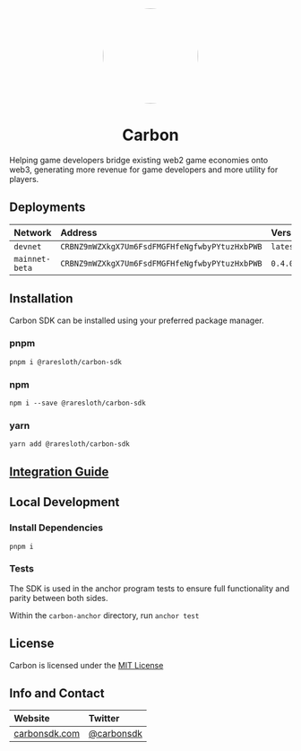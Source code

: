 <div align="center">
    <img src="https://carbon-cdn.s3.amazonaws.com/images/carbon.jpeg" height="170" style="border-radius: 100px" />
    <h1>Carbon</h1>
</div>

Helping game developers bridge existing web2 game economies onto web3, generating more revenue for game developers and more utility for players.

## Deployments

| Network        | Address                                        | Version  |
| :------------- | :--------------------------------------------- | :------- |
| `devnet`       | `CRBNZ9mWZXkgX7Um6FsdFMGFHfeNgfwbyPYtuzHxbPWB` | `latest` |
| `mainnet-beta` | `CRBNZ9mWZXkgX7Um6FsdFMGFHfeNgfwbyPYtuzHxbPWB` | `0.4.0`  |

## Installation

Carbon SDK can be installed using your preferred package manager.

### pnpm

`pnpm i @raresloth/carbon-sdk`

### npm

`npm i --save @raresloth/carbon-sdk`

### yarn

`yarn add @raresloth/carbon-sdk`

## [Integration Guide](https://www.carbonsdk.com/integration-guide)

## Local Development

### Install Dependencies

`pnpm i`

### Tests

The SDK is used in the anchor program tests to ensure full functionality and parity between both sides.

Within the `carbon-anchor` directory, run
`anchor test`

## License

Carbon is licensed under the [MIT License](https://github.com/raresloth/carbon/blob/master/LICENSE)

## Info and Contact

| Website                                    | Twitter                                     |
| :----------------------------------------- | :------------------------------------------ |
| [carbonsdk.com](https://www.carbonsdk.com) | [@carbonsdk](https://twitter.com/carbonsdk) |
